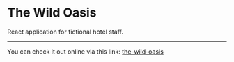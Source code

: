 # The Wild Oasis

React application for fictional hotel staff.

---

You can check it out online via this link: [the-wild-oasis](https://the-wild-oasis-rooms.netlify.app)
